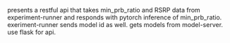 presents a restful api that takes min_prb_ratio and RSRP data from experiment-runner and responds with pytorch inference of min_prb_ratio. exeriment-runner sends model id as well.
gets models from model-server. use flask for api.